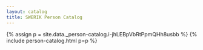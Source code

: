 ```yaml
---
layout: catalog
title: SWERIK Person Catalog
---
```

{% assign p = site.data._person-catalog.i-jhLEBpVbRtPpmQHh8usbb %}
{% include person-catalog.html p=p %}

